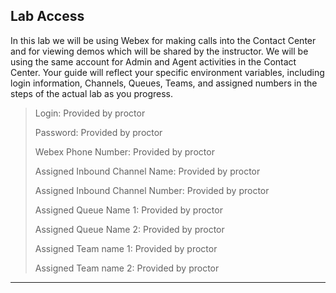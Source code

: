 ## Lab Access

In this lab we will be using Webex for making calls into the Contact Center and for viewing demos which will be shared by the instructor.  We will be using the same account for Admin and Agent activities in the Contact Center.  Your guide will reflect your specific environment variables, including login information, Channels, Queues, Teams, and assigned numbers in the steps of the actual lab as you progress.


> Login: <copy><w class="Admin">Provided by proctor</w></copy>
> 
> Password: <copy><w class="PW">Provided by proctor</w></copy>
>
> Webex Phone Number: <copy><w class="WxC">Provided by proctor</w></copy>
>
> Assigned Inbound Channel Name: <copy><w class="EP">Provided by proctor</w></copy>
> 
> Assigned Inbound Channel Number: <copy><w class="DN">Provided by proctor</w></copy>
>
> Assigned Queue Name 1: <copy><w class="Queue">Provided by proctor</w></copy>
>
> Assigned Queue Name 2: <copy><w class="Queue2">Provided by proctor</w></copy>
>
> Assigned Team name 1: <copy><w class="Team">Provided by proctor</w></copy>
>
> Assigned Team name 2: <copy><w class="Team2">Provided by proctor</w></copy>


---
